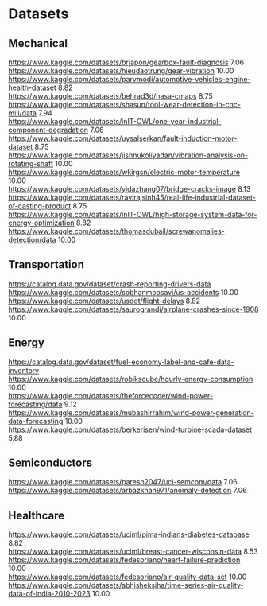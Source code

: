 # Datasets

## Mechanical

https://www.kaggle.com/datasets/brjapon/gearbox-fault-diagnosis 7.06 <br>
https://www.kaggle.com/datasets/hieudaotrung/gear-vibration 10.00 <br>
https://www.kaggle.com/datasets/parvmodi/automotive-vehicles-engine-health-dataset 8.82 <br>
https://www.kaggle.com/datasets/behrad3d/nasa-cmaps 8.75 <br>
https://www.kaggle.com/datasets/shasun/tool-wear-detection-in-cnc-mill/data 7.94 <br>
https://www.kaggle.com/datasets/inIT-OWL/one-year-industrial-component-degradation 7.06 <br>
https://www.kaggle.com/datasets/uysalserkan/fault-induction-motor-dataset 8.75 <br>
https://www.kaggle.com/datasets/jishnukoliyadan/vibration-analysis-on-rotating-shaft 10.00 <br>
https://www.kaggle.com/datasets/wkirgsn/electric-motor-temperature 10.00 <br>
https://www.kaggle.com/datasets/yidazhang07/bridge-cracks-image 8.13 <br>
https://www.kaggle.com/datasets/ravirajsinh45/real-life-industrial-dataset-of-casting-product 8.75 <br>
https://www.kaggle.com/datasets/inIT-OWL/high-storage-system-data-for-energy-optimization 8.82 <br>
https://www.kaggle.com/datasets/thomasdubail/screwanomalies-detection/data 10.00 <br>

## Transportation

https://catalog.data.gov/dataset/crash-reporting-drivers-data
https://www.kaggle.com/datasets/sobhanmoosavi/us-accidents 10.00 <br>
https://www.kaggle.com/datasets/usdot/flight-delays 8.82 <br>
https://www.kaggle.com/datasets/saurograndi/airplane-crashes-since-1908 10.00 <br>

## Energy

https://catalog.data.gov/dataset/fuel-economy-label-and-cafe-data-inventory <br>
https://www.kaggle.com/datasets/robikscube/hourly-energy-consumption 10.00 <br>
https://www.kaggle.com/datasets/theforcecoder/wind-power-forecasting/data 9.12 <br>
https://www.kaggle.com/datasets/mubashirrahim/wind-power-generation-data-forecasting 10.00 <br>
https://www.kaggle.com/datasets/berkerisen/wind-turbine-scada-dataset 5.88 <br>

## Semiconductors

https://www.kaggle.com/datasets/paresh2047/uci-semcom/data 7.06 <br>
https://www.kaggle.com/datasets/arbazkhan971/anomaly-detection 7.06 <br>

## Healthcare

https://www.kaggle.com/datasets/uciml/pima-indians-diabetes-database 8.82 <br>
https://www.kaggle.com/datasets/uciml/breast-cancer-wisconsin-data 8.53 <br>
https://www.kaggle.com/datasets/fedesoriano/heart-failure-prediction 10.00 <br>
https://www.kaggle.com/datasets/fedesoriano/air-quality-data-set 10.00 <br>
https://www.kaggle.com/datasets/abhisheksjha/time-series-air-quality-data-of-india-2010-2023 10.00 <br>

